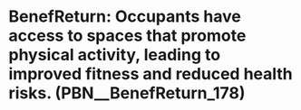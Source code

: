 # BenefReturn: __Occupants have access to spaces that promote physical activity, leading to improved fitness and reduced health risks.__ (PBN__BenefReturn_178)

